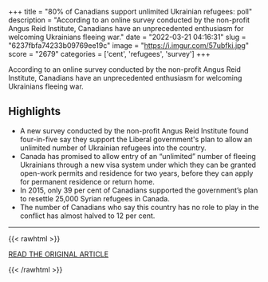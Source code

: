 +++
title = "80% of Canadians support unlimited Ukrainian refugees: poll"
description = "According to an online survey conducted by the non-profit Angus Reid Institute, Canadians have an unprecedented enthusiasm for welcoming Ukrainians fleeing war."
date = "2022-03-21 04:16:31"
slug = "6237fbfa74233b09769ee19c"
image = "https://i.imgur.com/57ubfki.jpg"
score = "2679"
categories = ['cent', 'refugees', 'survey']
+++

According to an online survey conducted by the non-profit Angus Reid Institute, Canadians have an unprecedented enthusiasm for welcoming Ukrainians fleeing war.

## Highlights

- A new survey conducted by the non-profit Angus Reid Institute found four-in-five say they support the Liberal government's plan to allow an unlimited number of Ukrainian refugees into the country.
- Canada has promised to allow entry of an “unlimited” number of fleeing Ukrainians through a new visa system under which they can be granted open-work permits and residence for two years, before they can apply for permanent residence or return home.
- In 2015, only 39 per cent of Canadians supported the government’s plan to resettle 25,000 Syrian refugees in Canada.
- The number of Canadians who say this country has no role to play in the conflict has almost halved to 12 per cent.

---

{{< rawhtml >}}
  <p class="article-category">
    <a target="_blank" href="https://www.ctvnews.ca/canada/four-out-of-five-canadians-support-welcoming-unlimited-ukrainian-refugees-poll-1.5821960">READ THE ORIGINAL ARTICLE</a>
  </p>
{{< /rawhtml >}}
